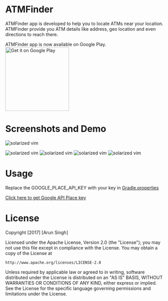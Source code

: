 # ATMFinder
ATMFinder app is developed to help you to locate ATMs near your location. ATMFinder provide you ATM details like address, geo location and even directions to reach there.

ATMFinder app is now available on Google Play.
<a href='https://play.google.com/store/apps/details?id=com.thinktanki.atmfinder&hl=en&pcampaignid=MKT-Other-global-all-co-prtnr-py-PartBadge-Mar2515-1'><img alt='Get it on Google Play' src='https://play.google.com/intl/en_us/badges/images/generic/en_badge_web_generic.png' width=200 /></a>

# Screenshots and Demo

![solarized vim](https://cloud.githubusercontent.com/assets/18736347/24267119/48a18cde-102f-11e7-92f1-95e4d8156e74.gif)

![solarized vim](https://cloud.githubusercontent.com/assets/18736347/24267357/09884fc8-1030-11e7-9197-5b4a29ebd7bc.png)
![solarized vim](https://cloud.githubusercontent.com/assets/18736347/24267359/098e120a-1030-11e7-83a1-823fbba926f6.png)
![solarized vim](https://cloud.githubusercontent.com/assets/18736347/24267360/098ecf10-1030-11e7-8fd9-62acbd8113ee.png)
![solarized vim](https://cloud.githubusercontent.com/assets/18736347/24267358/098e6804-1030-11e7-877b-d5fae2d0fab3.png)

# Usage
Replace the GOOGLE_PLACE_API_KEY with your key in [Gradle.properties](https://github.com/arunpwc/ATMFinder/blob/master/gradle.properties)

[Click here to get Google API Place key](https://developers.google.com/places/web-service/get-api-key)

# License
Copyright [2017] [Arun Singh]

Licensed under the Apache License, Version 2.0 (the "License");
you may not use this file except in compliance with the License.
You may obtain a copy of the License at

    http://www.apache.org/licenses/LICENSE-2.0

Unless required by applicable law or agreed to in writing, software
distributed under the License is distributed on an "AS IS" BASIS,
WITHOUT WARRANTIES OR CONDITIONS OF ANY KIND, either express or implied.
See the License for the specific language governing permissions and
limitations under the License.



